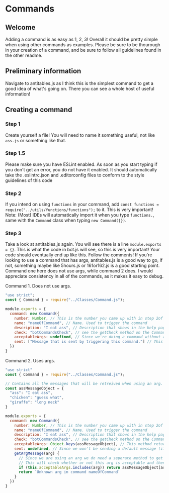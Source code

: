 # Commands

## Welcome
Adding a command is as easy as 1, 2, 3! Overall it should be pretty simple when using other commands as examples. Please be sure to be thourough in your creation of a command, and be sure to follow all guidelines found in the other readme.

## Preliminary information
Navigate to antitables.js as I think this is the simplest command to get a good idea of what's going on. There you can see a whole host of useful information!

## Creating a command
### Step 1
Create yourself a file! You will need to name it something useful, not like `ass.js` or something like that.

### Step 1.5
Please make sure you have ESLint enabled. As soon as you start typing if you don't get an error, you do not have it enabled. It should automatically take the .eslintrc.json and .editorconfig files to conform to the style guidelines of this code

### Step 2
If you intend on using `functions` in your command, add `const functions = require("../utils/functions/functions");` to it. This is very important!
Note: (Most) IDEs will automatically import it when you type `functions.`, same with the `Command` class when typing `new Command({})`.

### Step 3
Take a look at antitables.js again. You will see there is a line `module.exports = {}`. This is what the code in bot.js will see, so this is very important! Your code should eventually end up like this. Follow the comments! If you're looking to use a command that has args, antitables.js is a good way to go, if not, something maybe like 5hours.js or 161or162.js is a good starting point. Command one here does not use args, while command 2 does. I would appreciate consistency in all of the commands, as it makes it easy to debug.

Command 1. Does not use args.
```js
"use strict";
const { Command } = require("../Classes/Command.js");

module.exports = {
  command: new Command({
    number: Number, // This is the number you came up with in step 2of the main readme 
    name: "nameOfCommand", // Name. Used to trigger the command
    description: "I eat ass", // Description that shows in the help page
    check: "botCommandsCheck", // see the getCheck method on the Command class. Basically just references the check there.
    acceptableArgs: undefined, // Since we're doing a command without args, no args will be accepted.
    sent: ["Message that is sent by triggering this command."] // This is an array with one entry always. Is the message that is actually sent.
  })
}
```

Command 2. Uses args.
```js
"use strict"
const { Command } = require("../Classes/Command.js");

// Contains all the messages that will be retreived when using an arg.
const assMessageObject = {
  "ass": "I eat ass",
  "chicken": "guess what",
  "giraffe": "long neck"
}

module.exports = {
  command: new Command({
    number: Number, // This is the number you came up with in step 2of the main readme 
    name: "nameOfCommand", // Name. Used to trigger the command
    description: "I eat ass", // Description that shows in the help page
    check: "botCommandsCheck", // see the getCheck method on the Command class. Basically just references the check there.
    acceptableArgs: Object.keys(assMessageObject), // This method returns an array with the names of each of the args grabbed.
    sent: undefined, // Since we won't be sending a default message (if you want to do that, use the NewsCommand class), we don't need the sent property.
    getArgMessage(arg) {
      // Since we are using an arg we do need a seperate method to get it.
      // This will check whether or not this arg is acceptable and then will retreive it from the object.
      if (this.acceptableArgs.includes(arg)) return assMessageObject[arg];
      return `Unknown arg in command nameOfCommand`
    }
  })
}
```
